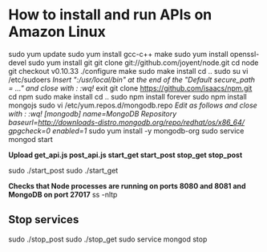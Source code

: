 # How to install and run APIs on Amazon Linux

sudo yum update
sudo yum install gcc-c++ make
sudo yum install openssl-devel
sudo yum install git
git clone git://github.com/joyent/node.git
cd node
git checkout v0.10.33
./configure
make
sudo make install
cd ..
sudo su
vi /etc/sudoers
	*Insert ":/usr/local/bin" at the end of the "Default secure_path = ..." and close with : <ESC> :wq! <ENTER>*
exit
git clone https://github.com/isaacs/npm.git
cd npm
sudo make install
cd ..
sudo npm install forever
sudo npm install mongojs
sudo vi /etc/yum.repos.d/mongodb.repo
	*Edit as follows and close with : <ESC> :wq! <ENTER>*
	*[mongodb]*
	*name=MongoDB Repository*
	*baseurl=http://downloads-distro.mongodb.org/repo/redhat/os/x86_64/*
	*gpgcheck=0*
	*enabled=1*
sudo yum install -y mongodb-org
sudo service mongod start

**Upload get_api.js post_api.js start_get start_post stop_get stop_post**

sudo ./start_post
sudo ./start_get

**Checks that Node processes are running on ports 8080 and 8081 and MongoDB on port 27017**
ss -nltp

## Stop services
sudo ./stop_post
sudo ./stop_get
sudo service mongod stop